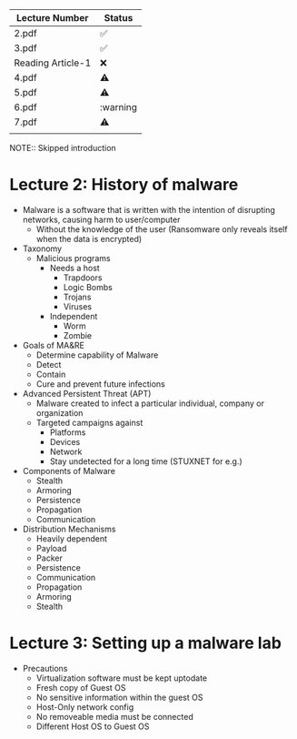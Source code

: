 | Lecture Number    | Status             |
| ----------------- | ------------------ |
| 2.pdf             | :white_check_mark: |
| 3.pdf             | :white_check_mark: |
| Reading Article-1 | :x:                |
| 4.pdf             | :warning:          |
| 5.pdf             | :warning:          |
| 6.pdf             | :warning           |
| 7.pdf             | :warning:          |
|                   |                    |

<!--
:x:
:warning:
:white_check_mark:
-->

NOTE:: Skipped introduction
# Lecture 2: History of malware
- Malware is a software that is written with the intention of disrupting networks, causing harm to user/computer
	- Without the knowledge of the user (Ransomware only reveals itself when the data is encrypted)
- Taxonomy
	- Malicious programs
		- Needs a host
			- Trapdoors
			- Logic Bombs
			- Trojans
			- Viruses
		- Independent
			- Worm
			- Zombie
- Goals of MA&RE
	- Determine capability of Malware
	- Detect
	- Contain
	- Cure and prevent future infections
- Advanced Persistent Threat (APT)
	- Malware created to infect a particular individual, company or organization
	- Targeted campaigns against
		- Platforms
		- Devices
		- Network
		- Stay undetected for a long time (STUXNET for e.g.)
- Components of Malware
	- Stealth
	- Armoring
	- Persistence
	- Propagation
	- Communication
- Distribution Mechanisms
	- Heavily dependent 
	- Payload
	- Packer
	- Persistence
	- Communication
	- Propagation
	- Armoring
	- Stealth
# Lecture 3: Setting up a malware lab
- Precautions
	- Virtualization software must be kept uptodate
	- Fresh copy of Guest OS
	- No sensitive information within the guest OS
	- Host-Only network config
	- No removeable media must be connected
	- Different Host OS to Guest OS